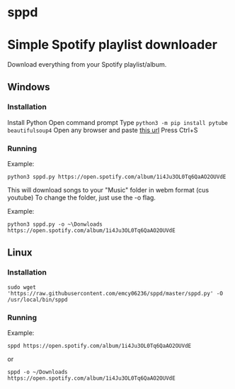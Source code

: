 # sppd
# Simple Spotify playlist downloader
Download everything from your Spotify playlist/album.

## Windows
### Installation
Install Python
Open command prompt
Type `python3 -m pip install pytube beautifulsoup4`
Open any browser and paste [this url](https://raw.githubusercontent.com/emcy06236/sppd/master/sppd.py)
Press Ctrl+S

### Running
Example:
```
python3 sppd.py https://open.spotify.com/album/1i4Ju3OL0Tq6QaAO2OUVdE
```
This will download songs to your "Music" folder in webm format (cus youtube)
To change the folder, just use the -o flag.

Example:
```
python3 sppd.py -o ~\Donwloads https://open.spotify.com/album/1i4Ju3OL0Tq6QaAO2OUVdE
```

## Linux
### Installation
```
sudo wget 'https://raw.githubusercontent.com/emcy06236/sppd/master/sppd.py' -O /usr/local/bin/sppd
```

### Running
Example:
```
sppd https://open.spotify.com/album/1i4Ju3OL0Tq6QaAO2OUVdE
```
or
```
sppd -o ~/Downloads https://open.spotify.com/album/1i4Ju3OL0Tq6QaAO2OUVdE
```

